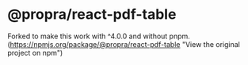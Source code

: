 # @propra/react-pdf-table

Forked to make this work with ^4.0.0 and without pnpm. (https://npmjs.org/package/@propra/react-pdf-table "View the original project on npm")
